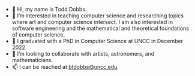 - 👋 Hi, my name is Todd Dobbs.
- 👀 I’m interested in teaching computer science and researching topics where art and computer science intersect.  I am also interested in software engineering and the mathematical and theoretical foundations of computer science.
- 🌱 I graduated with a PhD in Computer Science at UNCC in December 2022.
- 💞️ I’m looking to collaborate with artists, astronomers, and mathematicians.
- 📫 I can be reached at btdobbs@uncc.edu.

<!---
btdobbs/btdobbs is a ✨ special ✨ repository because its `README.md` (this file) appears on your GitHub profile.
You can click the Preview link to take a look at your changes.
--->
